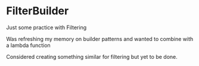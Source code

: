 # FilterBuilder
Just some practice with Filtering

Was refreshing my memory on builder patterns and wanted to combine with a lambda function

Considered creating something similar for filtering but yet to be done.
